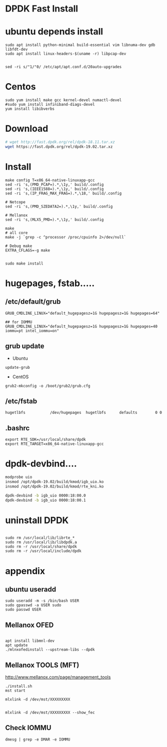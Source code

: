 DPDK Fast Install
=================

# ubuntu depends install
```
sudo apt install python-minimal build-essential vim libnuma-dev gdb  libfdt-dev
sudo apt install linux-headers-$(uname -r) libpcap-dev


sed -ri s/"1/"0/ /etc/apt/apt.conf.d/20auto-upgrades

```

# Centos
```
sudo yum install make gcc kernel-devel numactl-devel
#sudo yum install infiniband-diags-devel
yum install libibverbs
```

# Download
```bash
# wget http://fast.dpdk.org/rel/dpdk-18.11.tar.xz
wget https://fast.dpdk.org/rel/dpdk-19.02.tar.xz
```

# Install
```
make config T=x86_64-native-linuxapp-gcc
sed -ri 's,(PMD_PCAP=).*,\1y,' build/.config
sed -ri 's,(IEEE1588=).*,\1y,' build/.config
sed -ri 's,(IP_FRAG_MAX_FRAG=).*,\18,' build/.config

# Netcope
sed -ri 's,(PMD_SZEDATA2=).*,\1y,' build/.config

# Mellanox
sed -ri 's,(MLX5_PMD=).*,\1y,' build/.config

make
# all core
make -j `grep -c ^processor /proc/cpuinfo 2>/dev/null`

# Debug make
EXTRA_CFLAGS=-g make


sudo make install
```




# hugepages, fstab.....
## /etc/default/grub
```
GRUB_CMDLINE_LINUX="default_hugepagesz=1G hugepagesz=1G hugepages=64"

## for IOMMU
GRUB_CMDLINE_LINUX="default_hugepagesz=1G hugepagesz=1G hugepages=40 iommu=pt intel_iommu=on"
```

## grub update
- Ubuntu
```
update-grub
```

- CentOS
```
grub2-mkconfig -o /boot/grub2/grub.cfg
```


## /etc/fstab
```
hugetlbfs           /dev/hugepages  hugetlbfs      defaults        0 0
```

## .bashrc
```
export RTE_SDK=/usr/local/share/dpdk
export RTE_TARGET=x86_64-native-linuxapp-gcc
```

# dpdk-devbind....
```dpdk-init.sh
modprobe uio
insmod /opt/dpdk-19.02/build/kmod/igb_uio.ko
insmod /opt/dpdk-19.02/build/kmod/rte_kni.ko

dpdk-devbind -b igb_uio 0000:18:00.0
dpdk-devbind -b igb_uio 0000:18:00.1
```



# uninstall DPDK
```

sudo rm /usr/local/lib/librte_*
sudo rm /usr/local/lib/libdpdk.a
sudo rm -r /usr/local/share/dpdk
sudo rm -r /usr/local/include/dpdk
```





# appendix
## ubuntu useradd
```
sudo useradd -m -s /bin/bash USER
sudo gpasswd -a USER sudo
sudo passwd USER
```

## Mellanox OFED
```

apt install libmnl-dev
apt update
./mlnxofedinstall --upstream-libs --dpdk
```

## Mellanox TOOLS (MFT)
http://www.mellanox.com/page/management_tools

```
./install.sh
mst start
```

```
mlxlink -d /dev/mst/XXXXXXXXX


mlxlink -d /dev/mst/XXXXXXXXX --show_fec
```


## Check IOMMU
```
dmesg | grep -e DMAR -e IOMMU
```
